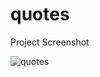 # quotes

Project Screenshot

![quotes](https://user-images.githubusercontent.com/106908866/172094274-1e62c008-38d2-4b22-b1cb-1608dcccf314.png)

